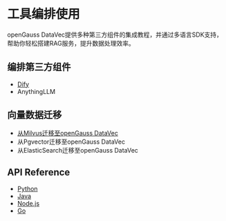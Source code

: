 # 工具编排使用

openGauss DataVec提供多种第三方组件的集成教程，并通过多语言SDK支持，帮助你轻松搭建RAG服务，提升数据处理效率。

## 编排第三方组件
- [Dify](dify.md)
- AnythingLLM

## 向量数据迁移
- [从Milvus迁移至openGauss DataVec](milvus2datavec.md)
- 从Pgvector迁移至openGauss DataVec
- 从ElasticSearch迁移至openGauss DataVec

## API Reference
- [Python](https://gitee.com/opengauss/openGauss-connector-python-psycopg2)
- [Java](https://gitee.com/opengauss/openGauss-connector-jdbc)
- [Node.js](https://gitee.com/opengauss/openGauss-connector-nodejs)
- [Go](https://gitee.com/opengauss/openGauss-connector-go-pq)

